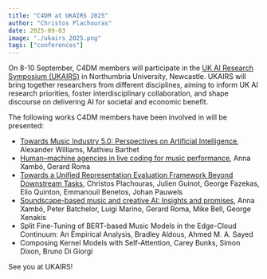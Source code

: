 ```yaml
---
title: "C4DM at UKAIRS 2025"
author: "Christos Plachouras"
date: 2025-09-03
image: "./ukairs_2025.png"
tags: ["conferences"]
---
```


On 8-10 September, C4DM members will participate in the [UK AI Research Symposium (UKAIRS)](https://www.ukairs.ac.uk/) in Northumbria University, Newcastle. UKAIRS will bring together researchers from different disciplines, aiming to inform UK AI research priorities, foster interdisciplinary collaboration, and shape discourse on delivering AI for societal and economic benefit.

The following works C4DM members have been involved in will be presented:
* [Towards Music Industry 5.0: Perspectives on Artificial Intelligence](https://hal.science/hal-04943901v1/document), Alexander Williams, Mathieu Barthet
* [Human–machine agencies in live coding for music performance](https://qmro.qmul.ac.uk/xmlui/bitstream/handle/123456789/103081/Xambo%20Sedo%20Human-machine%20agencies%20in%20live%20coding%20for%20music%20performance%202024%20Accepted.pdf?sequence=2&isAllowed=y), Anna Xambó, Gerard Roma
* [Towards a Unified Representation Evaluation Framework Beyond Downstream Tasks](https://qmro.qmul.ac.uk/xmlui/handle/123456789/106803), Christos Plachouras, Julien Guinot, George Fazekas, Elio Quinton, Emmanouil Benetos, Johan Pauwels
* [Soundscape-based music and creative AI: Insights and promises](https://qmro.qmul.ac.uk/xmlui/bitstream/handle/123456789/110219/Xambo%20Soundscape-based%20music%202025%20Accepted.pdf?sequence=2), Anna Xambó, Peter Batchelor, Luigi Marino, Gerard Roma, Mike Bell, George Xenakis
* Split Fine-Tuning of BERT-based Music Models in the Edge-Cloud Continuum: An Empirical Analysis, Bradley Aldous, Ahmed M. A. Sayed
* Composing Kernel Models with Self-Attention, Carey Bunks, Simon Dixon, Bruno Di Giorgi

See you at UKAIRS!